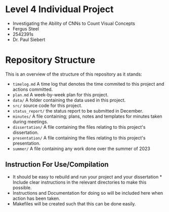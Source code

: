 # Level 4 Individual Project

* Investigating the Ability of CNNs to Count Visual Concepts
* Fergus Steel
* 2542391s
* Dr. Paul Siebert

# Repository Structure

This is an overview of the structure of this repository as it stands:

* `timelog.md` A time log that denotes the time commited to this project and actions committed.
* `plan.md` A week-by-week plan for this project.
* `data/` A folder containing the data used in this project.
* `src/` source code for this project.
* `status_report/` the status report to be submitted in December.
* `minutes/` A file containing; plans, notes and templates for minutes taken during meetings.
* `dissertation/` A file containing the files relating to this project's dissertation.
* `presentation/` A file containing the files relating to this project's presentation.
* `summer/` A file containing any work done over the summer of 2023

## Instruction For Use/Compilation

* It should be easy to rebuild and run your project and your dissertation
        * Include clear instructions in the relevant directories to make this possible.
* Instructions and Documentation for doing so will be included here when action has been taken.
* Makefiles will be created such that this can be done easily.